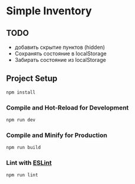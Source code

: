 # Simple Inventory

## TODO

- добавить скрытие пунктов (hidden)
- Сохранять состояние в localStorage
- Забирать состояние из localStorage

## Project Setup

```sh
npm install
```

### Compile and Hot-Reload for Development

```sh
npm run dev
```

### Compile and Minify for Production

```sh
npm run build
```

### Lint with [ESLint](https://eslint.org/)

```sh
npm run lint
```
